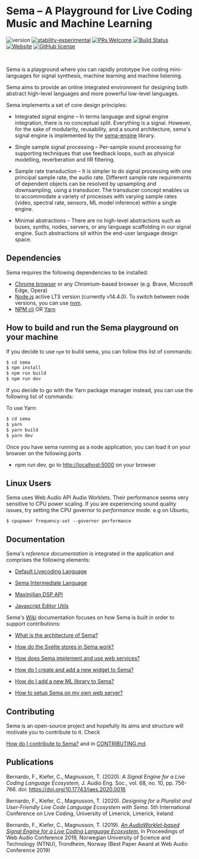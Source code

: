 
# Sema – A Playground for Live Coding Music and Machine Learning #
![version](https://img.shields.io/badge/version-0.7.0-red)
[![stability-experimental](https://img.shields.io/badge/stability-experimental-orange.svg)](https://github.com/emersion/stability-badges#experimental)
[![PRs Welcome](https://img.shields.io/badge/PRs-welcome-yellow.svg)](https://github.com/mimic-sussex/eppEditor/blob/master/CONTRIBUTING.md)
[![Build Status](https://travis-ci.com/mimic-sussex/sema.svg?branch=master)](https://travis-ci.com/mimic-sussex/sema)
[![Website](https://img.shields.io/website?url=https%3A%2F%2Fsema.codes)](https://sema.codes)
[![GitHub license](https://img.shields.io/badge/license-MIT-blue.svg)](https://github.com/mimic-sussex/sema/blob/master/LICENSE)


<br />

Sema is a playground where you can rapidly prototype live coding mini-languages for signal synthesis, machine learning and machine listening.

Sema aims to provide an online integrated environment for designing both abstract high-level languages and more powerful low-level languages.

Sema implements a set of core design principles:

* Integrated signal engine – In terms language and signal engine integration, there is no conceptual split. Everything is a signal. However, for the sake of modularity, reusability, and a sound architecture, sema's signal engine is implemented by the [sema-engine](https://github.com/frantic0/sema-engine) library.

* Single sample signal processing – Per-sample sound processing for supporting techniques that use feedback loops, such as physical modelling, reverberation and IIR filtering.

* Sample rate transduction – It is simpler to do signal processing with one principal sample rate, the audio rate. Different sample rate requirements of dependent objects can be resolved by upsampling and downsampling, using a transducer. The transducer concept enables us to accommodate a variety of processes with varying sample rates (video, spectral rate, sensors, ML model inference) within a single engine.

* Minimal abstractions – There are no high-level abstractions such as buses, synths, nodes, servers, or any language scaffolding in our signal engine. Such abstractions sit within the end-user language design space.

## Dependencies

Sema requires the following dependencies to be installed:

 - [Chrome browser](https://www.google.com/chrome/) or any Chromium-based browser (e.g. Brave, Microsoft Edge, Opera)
 - [Node.js](https://nodejs.org/en/download/) active LTS version (currently v14.4.0). To switch between node versions, you can use [nvm](https://github.com/nvm-sh/nvm).
 - [NPM cli](https://docs.npmjs.com/cli/npm) OR [Yarn](https://yarnpkg.com/en/)

## How to build and run the Sema playground on your machine

If you decide to use `npm` to build sema, you can follow this list of commands:

```sh
$ cd sema
$ npm install
$ npm run build
$ npm run dev
```

If you decide to go with the Yarn package manager instead, you can use the following list of commands:


To use Yarn:
```sh
$ cd sema
$ yarn
$ yarn build
$ yarn dev
```

Once you have sema running as a node application, you can load it on your browser on the following ports
- npm run dev, go to [http://localhost:5000](http://localhost:5000) on your browser


## Linux Users

Sema uses Web Audio API Audio Worklets. Their performance seems very sensitive to CPU power scaling. If you are experiencing sound quality issues, try setting the CPU governor to *performance* mode. e.g on Ubuntu,

```$ cpupower frequency-set --governor performance```


## Documentation

Sema's _reference documentation_ is integrated in the application and comprises the following elements: 

* [Default Livecoding Language](static/docs/default-livecoding-language.md)

* [Sema Intermediate Language](static/docs/sema-intermediate-language.md)

* [Maximilian DSP API](static/docs/maximilian-dsp-api.md)

* [Javascript Editor Utils](static/docs/javascript-editor-utils.md)


Sema's [Wiki](https://github.com/mimic-sussex/sema/wiki) documentation focuses on how Sema is built in order to support contributions: 

* [What is the architecture of Sema?](https://github.com/mimic-sussex/sema/wiki/1.-The-Architecture-of-Sema)

* [How do the Svelte stores in Sema work?](https://github.com/mimic-sussex/sema/wiki/1.3.-Application-State-Management-with-Svelte-stores)

* [How does Sema implement and use web services?](https://github.com/mimic-sussex/sema/wiki/1.4.-Languages-and-Tutorials-JSON-web-services)

* [How do I create and add a new widget to Sema?](https://github.com/mimic-sussex/sema/wiki/4.-How-do-I-create-and-add-a-new-widget-to-Sema%3F)

* [How do I add a new ML library to Sema?](https://github.com/mimic-sussex/sema/wiki/5.-How-do-I-add-a-new-ML-library-to-Sema%3F)

* [How to setup Sema on my own web server?](https://github.com/mimic-sussex/sema/wiki/6.-How-to-setup-Sema-on-my-own-web-server%3F)

## Contributing

Sema is an open-source project and hopefully its aims and structure will motivate you to contribute to it. Check  

[How do I contribute to Sema?](https://github.com/mimic-sussex/sema/wiki/How-do-I-contribute-to-Sema%3F) and in [CONTRIBUTING.md](https://github.com/mimic-sussex/sema/blob/master/CONTRIBUTING.md).


## Publications

Bernardo, F., Kiefer, C., Magnusson, T. (2020). *A Signal Engine for a Live Coding Language Ecosystem,* J. Audio Eng. Soc., vol. 68, no. 10, pp. 756-766. doi: https://doi.org/10.17743/jaes.2020.0016

Bernardo, F., Kiefer, C., Magnusson, T. (2020). *Designing for a Pluralist and User-Friendly Live Code Language Ecosystem with Sema.* 5th International Conference on Live Coding,
University of Limerick, Limerick, Ireland

Bernardo, F., Kiefer, C., Magnusson, T. (2019). [*An AudioWorklet-based Signal Engine for a Live Coding Language Ecosystem.*](https://www.ntnu.edu/documents/1282113268/1290797448/WAC2019-CameraReadySubmission-40.pdf) In Proceedings of Web Audio Conference 2019,
Norwegian University of Science and Technology (NTNU), Trondheim, Norway (Best Paper
Award at Web Audio Conference 2019)



